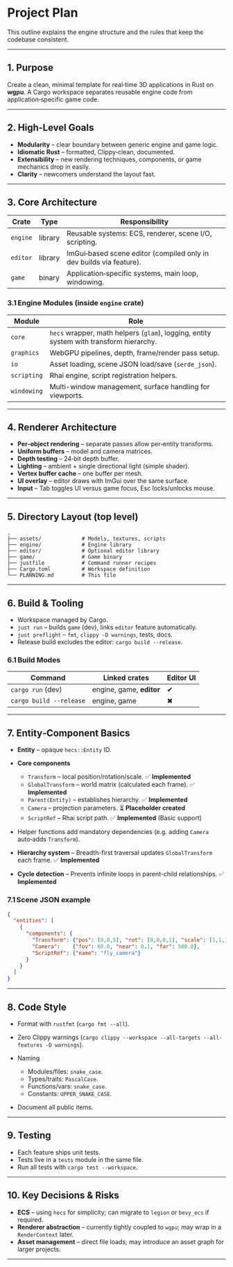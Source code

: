 # Project Plan

This outline explains the engine structure and the rules that keep the codebase consistent.

---

## 1. Purpose

Create a clean, minimal template for real‑time 3D applications in Rust on **wgpu**. A Cargo workspace separates reusable engine code from application‑specific game code.

---

## 2. High‑Level Goals

* **Modularity** – clear boundary between generic engine and game logic.
* **Idiomatic Rust** – formatted, Clippy‑clean, documented.
* **Extensibility** – new rendering techniques, components, or game mechanics drop in easily.
* **Clarity** – newcomers understand the layout fast.

---

## 3. Core Architecture

| Crate    | Type    | Responsibility                                                      |
| -------- | ------- | ------------------------------------------------------------------- |
| `engine` | library | Reusable systems: ECS, renderer, scene I/O, scripting.              |
| `editor` | library | ImGui‑based scene editor (compiled only in dev builds via feature). |
| `game`   | binary  | Application‑specific systems, main loop, windowing.                 |

### 3.1 Engine Modules (inside `engine` crate)

| Module      | Role                                                |
| ----------- | --------------------------------------------------- |
| `core`      | `hecs` wrapper, math helpers (`glam`), logging, entity system with transform hierarchy.     |
| `graphics`  | WebGPU pipelines, depth, frame/render pass setup.   |
| `io`        | Asset loading, scene JSON load/save (`serde_json`). |
| `scripting` | Rhai engine, script registration helpers.           |
| `windowing` | Multi-window management, surface handling for viewports. |

---

## 4. Renderer Architecture

* **Per‑object rendering** – separate passes allow per‑entity transforms.
* **Uniform buffers** – model and camera matrices.
* **Depth testing** – 24‑bit depth buffer.
* **Lighting** – ambient + single directional light (simple shader).
* **Vertex buffer cache** – one buffer per mesh.
* **UI overlay** – editor draws with ImGui over the same surface.
* **Input** – Tab toggles UI versus game focus, Esc locks/unlocks mouse.

---

## 5. Directory Layout (top level)

```
.
├── assets/             # Models, textures, scripts
├── engine/             # Engine library
├── editor/             # Optional editor library
├── game/               # Game binary
├── justfile            # Command runner recipes
├── Cargo.toml          # Workspace definition
└── PLANNING.md         # This file
```

---

## 6. Build & Tooling

* Workspace managed by Cargo.
* `just run` – builds `game` (dev), links `editor` feature automatically.
* `just preflight` – `fmt`, `clippy -D warnings`, tests, docs.
* Release build excludes the editor: `cargo build --release`.

### 6.1 Build Modes

| Command                 | Linked crates            | Editor UI |
| ----------------------- | ------------------------ | --------- |
| `cargo run` (dev)       | engine, game, **editor** | ✔         |
| `cargo build --release` | engine, game             | ✖         |

---

## 7. Entity‑Component Basics

* **Entity** – opaque `hecs::Entity` ID.
* **Core components**

    * `Transform` – local position/rotation/scale. ✅ **Implemented**
    * `GlobalTransform` – world matrix (calculated each frame). ✅ **Implemented**
    * `Parent(Entity)` – establishes hierarchy. ✅ **Implemented**
    * `Camera` – projection parameters. ⏳ **Placeholder created**
    * `ScriptRef` – Rhai script path. ✅ **Implemented** (Basic support)
* Helper functions add mandatory dependencies (e.g. adding `Camera` auto‑adds `Transform`).
* **Hierarchy system** – Breadth-first traversal updates `GlobalTransform` each frame. ✅ **Implemented**
* **Cycle detection** – Prevents infinite loops in parent-child relationships. ✅ **Implemented**

### 7.1 Scene JSON example

```json
{
  "entities": [
    {
      "components": {
        "Transform": {"pos": [0,0,5], "rot": [0,0,0,1], "scale": [1,1,1]},
        "Camera":    {"fov": 60.0, "near": 0.1, "far": 500.0},
        "ScriptRef": {"name": "fly_camera"}
      }
    }
  ]
}
```

---

## 8. Code Style

* Format with `rustfmt` (`cargo fmt --all`).
* Zero Clippy warnings (`cargo clippy --workspace --all-targets --all-features -D warnings`).
* Naming

    * Modules/files: `snake_case`.
    * Types/traits: `PascalCase`.
    * Functions/vars: `snake_case`.
    * Constants: `UPPER_SNAKE_CASE`.
* Document all public items.

---

## 9. Testing

* Each feature ships unit tests.
* Tests live in a `tests` module in the same file.
* Run all tests with `cargo test --workspace`.

---

## 10. Key Decisions & Risks

* **ECS** – using `hecs` for simplicity; can migrate to `legion` or `bevy_ecs` if required.
* **Renderer abstraction** – currently tightly coupled to `wgpu`; may wrap in a `RenderContext` later.
* **Asset management** – direct file loads; may introduce an asset graph for larger projects.

---